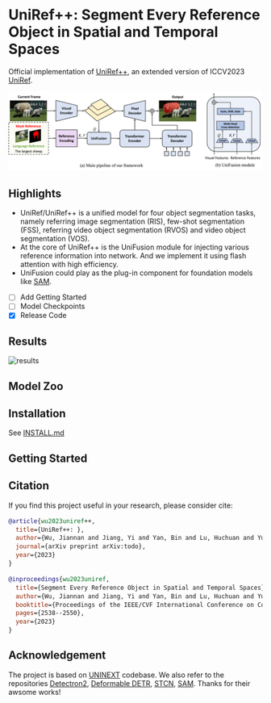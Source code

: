 # UniRef++: Segment Every Reference Object in Spatial and Temporal Spaces

Official implementation of [UniRef++](), an extended version of ICCV2023 [UniRef](https://openaccess.thecvf.com/content/ICCV2023/papers/Wu_Segment_Every_Reference_Object_in_Spatial_and_Temporal_Spaces_ICCV_2023_paper.pdf).

![UniRef](assets/network.png)

## Highlights

- UniRef/UniRef++ is a unified model for four object segmentation tasks, namely referring image segmentation (RIS), few-shot segmentation (FSS), referring video object segmentation (RVOS) and video object segmentation (VOS).
- At the core of UniRef++ is the UniFusion module for injecting various reference information into network. And we implement it using flash attention with high efficiency.
- UniFusion could play as the plug-in component for foundation models like [SAM](https://github.com/facebookresearch/segment-anything).


- [ ] Add Getting Started
- [ ] Model Checkpoints
- [x] Release Code

## Results



![results](assets/results.png)

## Model Zoo

## Installation

See [INSTALL.md](./INSTALL.md)

## Getting Started


## Citation

If you find this project useful in your research, please consider cite:

```BibTeX
@article{wu2023uniref++,
  title={UniRef++: },
  author={Wu, Jiannan and Jiang, Yi and Yan, Bin and Lu, Huchuan and Yuan, Zehuan and Luo, Ping},
  journal={arXiv preprint arXiv:todo},
  year={2023}
}
```

```BibTeX
@inproceedings{wu2023uniref,
  title={Segment Every Reference Object in Spatial and Temporal Spaces},
  author={Wu, Jiannan and Jiang, Yi and Yan, Bin and Lu, Huchuan and Yuan, Zehuan and Luo, Ping},
  booktitle={Proceedings of the IEEE/CVF International Conference on Computer Vision},
  pages={2538--2550},
  year={2023}
}
```

## Acknowledgement

The project is based on [UNINEXT](https://github.com/MasterBin-IIAU/UNINEXT) codebase. We also refer to the repositories [Detectron2](https://github.com/facebookresearch/detectron2), [Deformable DETR](https://github.com/fundamentalvision/Deformable-DETR), [STCN](https://github.com/hkchengrex/STCN), [SAM](https://github.com/facebookresearch/segment-anything). Thanks for their awsome works!


